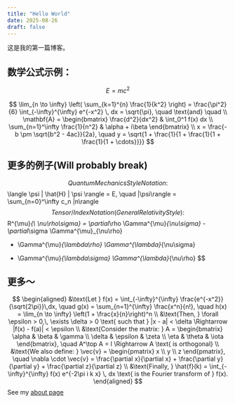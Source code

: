 ```yaml
---
title: "Hello World"
date: 2025-08-26
draft: false
---
```


这是我的第一篇博客。

## 数学公式示例：  

$$E = mc^2$$


$$
\lim_{n \to \infty} \left( \sum_{k=1}^{n} \frac{1}{k^2} \right) = \frac{\pi^2}{6}
\int_{-\infty}^{\infty} e^{-x^2} \, dx = \sqrt{\pi}, \quad
\text{and} \quad \\
\mathbf{A} = \begin{bmatrix}
\frac{d^2}{dx^2} & \int_0^1 f(x) dx \\
\sum_{n=1}^\infty \frac{1}{n^2} & \alpha + i\beta
\end{bmatrix} \\
x = \frac{-b \pm \sqrt{b^2 - 4ac}}{2a}, \quad
y = \sqrt{1 + \frac{1}{1 + \frac{1}{1 + \frac{1}{1 + \cdots}}}}
$$


## 更多的例子(Will probably break)
$$
 Quantum Mechanics Style Notation:
$$
\langle \psi | \hat{H} | \psi \rangle = E, \quad
|\psi\rangle = \sum_{n=0}^\infty c_n |n\rangle
$$
Tensor/Index Notation (General Relativity Style):
$$
R^{\mu}_{\ \nu\rho\sigma} = \partial_\rho \Gamma^{\mu}_{\nu\sigma} - \partial_\sigma \Gamma^{\mu}_{\nu\rho}
+ \Gamma^{\mu}_{\lambda\rho} \Gamma^{\lambda}_{\nu\sigma}
- \Gamma^{\mu}_{\lambda\sigma} \Gamma^{\lambda}_{\nu\rho}
$$

## 更多～

$$
\begin{aligned}
&\text{Let } f(x) = \int_{-\infty}^{\infty} \frac{e^{-x^2}}{\sqrt{2\pi}}\,dx, \quad
g(x) = \sum_{n=1}^{\infty} \frac{x^n}{n!}, \quad
h(x) = \lim_{n \to \infty} \left(1 + \frac{x}{n}\right)^n \\
&\text{Then, } \forall \epsilon > 0,\, \exists \delta > 0 \text{ such that } |x - a| < \delta \Rightarrow |f(x) - f(a)| < \epsilon \\
&\text{Consider the matrix: } A = 
\begin{bmatrix}
\alpha & \beta & \gamma \\
\delta & \epsilon & \zeta \\
\eta & \theta & \iota
\end{bmatrix}, \quad
A^\top A = I \Rightarrow A \text{ is orthogonal} \\
&\text{We also define: } \vec{v} = \begin{pmatrix} x \\ y \\ z \end{pmatrix}, \quad 
\nabla \cdot \vec{v} = \frac{\partial x}{\partial x} + \frac{\partial y}{\partial y} + \frac{\partial z}{\partial z} \\
&\text{Finally, } \hat{f}(k) = \int_{-\infty}^{\infty} f(x) e^{-2\pi i k x} \, dx \text{ is the Fourier transform of } f(x).
\end{aligned}
$$
See my [about page](/about)

